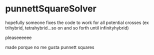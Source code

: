 # punnettSquareSolver
hopefully someone fixes the code to work for all potential crosses (ex trihybrid, tetrahybrid...so on and so forth until infinityhybrid) 

pleaseeeeee

made porque no me gusta punnett squares
